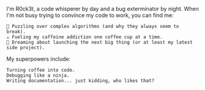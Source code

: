 I'm R0ck3t, a code whisperer by day and a bug exterminator by night. When I'm not busy trying to convince my code to work, you can find me:

    🧩 Puzzling over complex algorithms (and why they always seem to break).
    ☕️ Fueling my caffeine addiction one coffee cup at a time.
    🚀 Dreaming about launching the next big thing (or at least my latest side project).

My superpowers include:

    Turning coffee into code.
    Debugging like a ninja.
    Writing documentation... just kidding, who likes that?
<!---
R0CK3T/R0CK3T is a ✨ special ✨ repository because its `README.md` (this file) appears on your GitHub profile.
You can click the Preview link to take a look at your changes.
--->
